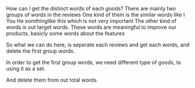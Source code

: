 How can I get the distinct words of each goods?
There are mainly two groups of words in the reviews
One kind of them is the similar words like I You He somthinglike this which is not very important
The other kind of words is out target words.
These words are meaningful to improve our products, basicly some words about the features

So what we can do here, is seperate each reviews and get each words, and delete the first group words.

In order to get the first group words, we need different type of goods, to using it as a set.

And delete them from out total words.